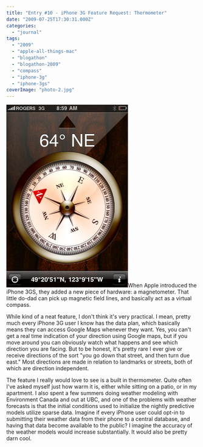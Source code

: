 ```yaml
---
title: "Entry #10 - iPhone 3G Feature Request: Thermometer"
date: "2009-07-25T17:30:31.000Z"
categories: 
  - "journal"
tags: 
  - "2009"
  - "apple-all-things-mac"
  - "blogathon"
  - "blogathon-2009"
  - "compass"
  - "iphone-3g"
  - "iphone-3gs"
coverImage: "photo-2.jpg"
---
```


![](images/photo-2.jpg)When Apple introduced the iPhone 3GS, they added a new piece of hardware: a magnetometer. That little do-dad can pick up magnetic field lines, and basically act as a virtual compass.

While kind of a neat feature, I don't think it's very practical. I mean, pretty much every iPhone 3G user I know has the data plan, which basically means they can access Google Maps whenever they want. Yes, you can't get a real time indication of your direction using Google maps, but if you move around you can obviously watch what happens and see which direction you are facing. But to be honest, it's pretty rare I ever give or receive directions of the sort "you go down that street, and then turn due east." Most directions are made in relation to landmarks or streets, both of which are direction independent.

The feature I really would love to see is a built in thermometer. Quite often I've asked myself just how warm it is, either while sitting on a patio, or in my apartment. I also spent a few summers doing weather modeling with Environment Canada and out at UBC, and one of the problems with weather forecasts is that the initial conditions used to initialize the nightly predictive models utilize sparse data. Imagine if every iPhone user could opt-in to submitting their weather data from their phone to a central database, and having that data become available to the public? I imagine the accuracy of the weather models would increase substantially. It would also be pretty darn cool.
